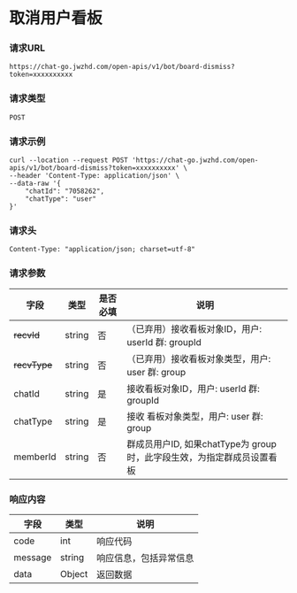 # 取消用户看板

### 请求URL

`https://chat-go.jwzhd.com/open-apis/v1/bot/board-dismiss?token=xxxxxxxxxx`

### 请求类型

`POST`

### 请求示例

```
curl --location --request POST 'https://chat-go.jwzhd.com/open-apis/v1/bot/board-dismiss?token=xxxxxxxxxx' \
--header 'Content-Type: application/json' \
--data-raw '{
    "chatId": "7058262",
    "chatType": "user"
}'
```

### 请求头

```
Content-Type: "application/json; charset=utf-8"
```

### 请求参数


| 字段         | 类型   | 是否必填 | 说明                                                                    |
| ------------ | ------ | -------- | ----------------------------------------------------------------------- |
| ~~recvId~~   | string | 否       | （已弃用）接收看板对象ID，用户: userId 群: groupId                      |
| ~~recvType~~ | string | 否       | （已弃用）接收看板对象类型，用户: user 群: group                        |
| chatId       | string | 是       | 接收看板对象ID，用户: userId 群: groupId                                |
| chatType     | string | 是       | 接收 看板对象类型，用户: user 群: group                                 |
| memberId     | string | 否       | 群成员用户ID, 如果chatType为 group 时，此字段生效，为指定群成员设置看板 |

### 响应内容


| 字段    | 类型   | 说明                   |
| ------- | ------ | ---------------------- |
| code    | int    | 响应代码               |
| message | string | 响应信息，包括异常信息 |
| data    | Object | 返回数据               |
